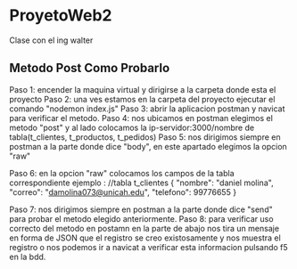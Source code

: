# ProyetoWeb2
Clase con el ing walter

## Metodo Post Como Probarlo
Paso 1: encender la maquina virtual y dirigirse a la carpeta donde esta el proyecto
Paso 2: una ves estamos en la carpeta del proyecto ejecutar el comando "nodemon index.js"
Paso 3: abrir la aplicacion postman y navicat para verificar el metodo.
Paso 4: nos ubicamos en postman elegimos el metodo "post" y al lado colocamos la ip-servidor:3000/nombre de tabla(t_clientes, t_productos, t_pedidos)
Paso 5: nos dirigimos siempre en postman a la parte donde dice "body", en este apartado elegimos la opcion "raw"

Paso 6: en la opcion "raw" colocamos los campos de la tabla correspondiente ejemplo : 
//tabla t_clientes
{
    "nombre": "daniel molina",
    "correo": "damolina073@unicah.edu",
    "telefono": 99776655
}

Paso 7: nos dirigimos siempre en postman a la parte donde dice "send" para probar el metodo elegido anteriormente.
Paso 8: para verificar uso correcto del metodo en postamn en la parte de abajo nos tira un mensaje en forma de JSON que el registro se creo existosamente y nos muestra el registro
o nos podemos ir a navicat a verificar esta informacion pulsando f5 en la bdd.

